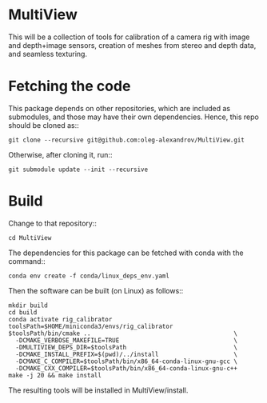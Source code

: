 # MultiView

This will be a collection of tools for calibration of a camera rig with image and depth+image sensors, creation of meshes from stereo and depth data, and seamless texturing.

# Fetching the code

This package depends on other repositories, which are included as
submodules, and those may have their own dependencies. Hence, this
repo should be cloned as::

    git clone --recursive git@github.com:oleg-alexandrov/MultiView.git

Otherwise, after cloning it, run::

    git submodule update --init --recursive

# Build

Change to that repository::

    cd MultiView

The dependencies for this package can be fetched with conda with the
command::

    conda env create -f conda/linux_deps_env.yaml

Then the software can be built (on Linux) as follows::

    mkdir build
    cd build
    conda activate rig_calibrator
    toolsPath=$HOME/miniconda3/envs/rig_calibrator
    $toolsPath/bin/cmake ..                                        \
      -DCMAKE_VERBOSE_MAKEFILE=TRUE                                \
      -DMULTIVIEW_DEPS_DIR=$toolsPath                              \
      -DCMAKE_INSTALL_PREFIX=$(pwd)/../install                     \
      -DCMAKE_C_COMPILER=$toolsPath/bin/x86_64-conda-linux-gnu-gcc \
      -DCMAKE_CXX_COMPILER=$toolsPath/bin/x86_64-conda-linux-gnu-c++
    make -j 20 && make install

The resulting tools will be installed in MultiView/install.

